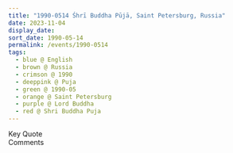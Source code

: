 ```yaml
---
title: "1990-0514 Śhrī Buddha Pūjā, Saint Petersburg, Russia"
date: 2023-11-04
display_date: 
sort_date: 1990-05-14
permalink: /events/1990-0514
tags:
  - blue @ English
  - brown @ Russia
  - crimson @ 1990
  - deeppink @ Puja
  - green @ 1990-05
  - orange @ Saint Petersburg
  - purple @ Lord Buddha
  - red @ Shri Buddha Puja
---
```


<wave-list>
  <list-title color="green" width="75">Key Quote</list-title>
  <list-item color="BlanchedAlmond"  width="200"></list-item>
  <list-item color="Lavender"></list-item>
  <list-item color="BlanchedAlmond"></list-item>
</wave-list>

<br>

<wave-list>
  <list-title color="green" width="75">Comments</list-title>
  <list-item color="BlanchedAlmond"  width="200"></list-item>
  <list-item color="Lavender"></list-item>
  <list-item color="BlanchedAlmond"></list-item>
</wave-list>